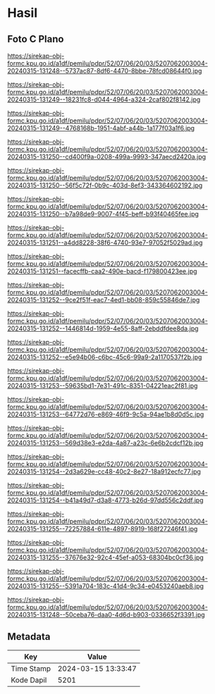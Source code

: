 # Hasil

## Foto C Plano

https://sirekap-obj-formc.kpu.go.id/a1df/pemilu/pdpr/52/07/06/20/03/5207062003004-20240315-131248--5737ac87-8df6-4470-8bbe-78fcd08644f0.jpg

https://sirekap-obj-formc.kpu.go.id/a1df/pemilu/pdpr/52/07/06/20/03/5207062003004-20240315-131249--18231fc8-d044-4964-a324-2caf802f8142.jpg

https://sirekap-obj-formc.kpu.go.id/a1df/pemilu/pdpr/52/07/06/20/03/5207062003004-20240315-131249--4768168b-1951-4abf-a44b-1a177f03a1f6.jpg

https://sirekap-obj-formc.kpu.go.id/a1df/pemilu/pdpr/52/07/06/20/03/5207062003004-20240315-131250--cd400f9a-0208-499a-9993-347aecd2420a.jpg

https://sirekap-obj-formc.kpu.go.id/a1df/pemilu/pdpr/52/07/06/20/03/5207062003004-20240315-131250--56f5c72f-0b9c-403d-8ef3-343364602192.jpg

https://sirekap-obj-formc.kpu.go.id/a1df/pemilu/pdpr/52/07/06/20/03/5207062003004-20240315-131250--b7a98de9-9007-4f45-beff-b93f40465fee.jpg

https://sirekap-obj-formc.kpu.go.id/a1df/pemilu/pdpr/52/07/06/20/03/5207062003004-20240315-131251--a4dd8228-38f6-4740-93e7-97052f5029ad.jpg

https://sirekap-obj-formc.kpu.go.id/a1df/pemilu/pdpr/52/07/06/20/03/5207062003004-20240315-131251--facecffb-caa2-490e-bacd-f179800423ee.jpg

https://sirekap-obj-formc.kpu.go.id/a1df/pemilu/pdpr/52/07/06/20/03/5207062003004-20240315-131252--9ce2f51f-eac7-4ed1-bb08-859c55846de7.jpg

https://sirekap-obj-formc.kpu.go.id/a1df/pemilu/pdpr/52/07/06/20/03/5207062003004-20240315-131252--1446814d-1959-4e55-8aff-2ebddfdee8da.jpg

https://sirekap-obj-formc.kpu.go.id/a1df/pemilu/pdpr/52/07/06/20/03/5207062003004-20240315-131252--e5e94b06-c6bc-45c6-99a9-2a1170537f2b.jpg

https://sirekap-obj-formc.kpu.go.id/a1df/pemilu/pdpr/52/07/06/20/03/5207062003004-20240315-131253--59635bd1-7e31-491c-8351-04221eac2f81.jpg

https://sirekap-obj-formc.kpu.go.id/a1df/pemilu/pdpr/52/07/06/20/03/5207062003004-20240315-131253--64772d76-e869-46f9-9c5a-94ae1b8d0d5c.jpg

https://sirekap-obj-formc.kpu.go.id/a1df/pemilu/pdpr/52/07/06/20/03/5207062003004-20240315-131253--569d38e3-e2da-4a87-a23c-6e6b2cdcf12b.jpg

https://sirekap-obj-formc.kpu.go.id/a1df/pemilu/pdpr/52/07/06/20/03/5207062003004-20240315-131254--2d3a629e-cc48-40c2-8e27-18a912ecfc77.jpg

https://sirekap-obj-formc.kpu.go.id/a1df/pemilu/pdpr/52/07/06/20/03/5207062003004-20240315-131254--b41a49d7-d3a8-4773-b26d-97dd556c2ddf.jpg

https://sirekap-obj-formc.kpu.go.id/a1df/pemilu/pdpr/52/07/06/20/03/5207062003004-20240315-131255--72257884-611e-4897-8919-168f27246f41.jpg

https://sirekap-obj-formc.kpu.go.id/a1df/pemilu/pdpr/52/07/06/20/03/5207062003004-20240315-131255--37676e32-92c4-45ef-a053-68304bc0cf36.jpg

https://sirekap-obj-formc.kpu.go.id/a1df/pemilu/pdpr/52/07/06/20/03/5207062003004-20240315-131255--5391a704-183c-41d4-9c34-e0453240aeb8.jpg

https://sirekap-obj-formc.kpu.go.id/a1df/pemilu/pdpr/52/07/06/20/03/5207062003004-20240315-131248--50ceba76-daa0-4d6d-b903-0336652f3391.jpg


## Metadata

| Key        | Value               |
| ---------- | ------------------- |
| Time Stamp | 2024-03-15 13:33:47 |
| Kode Dapil | 5201                |



